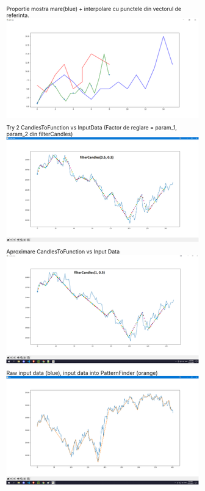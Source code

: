 Proportie mostra mare(blue) + interpolare cu punctele din vectorul de referinta.
![DHCP FSM](https://raw.githubusercontent.com/GabrielDamian/Stonks_Bot/master/kill%20me%20please.png)

Try 2 CandlesToFunction vs InputData (Factor de reglare = param_1, param_2 din filterCandles)
![DHCP FSM](https://raw.githubusercontent.com/GabrielDamian/Stonks_Bot/master/Try%202%20CandlesToFunction%20vs%20InputData%20(Factor%20de%20reglare%20%3D%20param_1%2C%20param_2%20din%20filterCandles).png)

Aproximare CandlesToFunction vs Input Data
![DHCP FSM](https://raw.githubusercontent.com/GabrielDamian/Stonks_Bot/master/Aproximare%20CandlesToFunction%20vs%20Input%20Data.png)

Raw input data (blue), input data into PatternFinder (orange)
![DHCP FSM](https://raw.githubusercontent.com/GabrielDamian/Stonks_Bot/master/Raw%20input%20data%20(blue)%2C%20input%20data%20into%20PatternFinder%20(orange).png)

